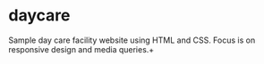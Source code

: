 # daycare
Sample day care facility website using HTML and CSS. Focus is on responsive design and media queries.+
